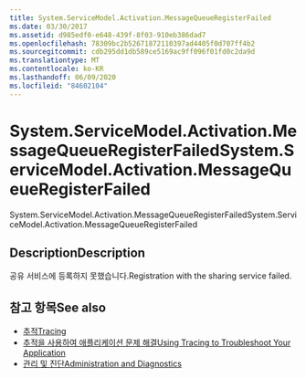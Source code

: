 ```yaml
---
title: System.ServiceModel.Activation.MessageQueueRegisterFailed
ms.date: 03/30/2017
ms.assetid: d985edf0-e648-439f-8f03-910eb386dad7
ms.openlocfilehash: 78309bc2b52671872110397ad4405f0d707ff4b2
ms.sourcegitcommit: cdb295dd1db589ce5169ac9ff096f01fd0c2da9d
ms.translationtype: MT
ms.contentlocale: ko-KR
ms.lasthandoff: 06/09/2020
ms.locfileid: "84602104"
---
```

# <a name="systemservicemodelactivationmessagequeueregisterfailed"></a><span data-ttu-id="b6907-102">System.ServiceModel.Activation.MessageQueueRegisterFailed</span><span class="sxs-lookup"><span data-stu-id="b6907-102">System.ServiceModel.Activation.MessageQueueRegisterFailed</span></span>
<span data-ttu-id="b6907-103">System.ServiceModel.Activation.MessageQueueRegisterFailed</span><span class="sxs-lookup"><span data-stu-id="b6907-103">System.ServiceModel.Activation.MessageQueueRegisterFailed</span></span>  
  
## <a name="description"></a><span data-ttu-id="b6907-104">Description</span><span class="sxs-lookup"><span data-stu-id="b6907-104">Description</span></span>  
 <span data-ttu-id="b6907-105">공유 서비스에 등록하지 못했습니다.</span><span class="sxs-lookup"><span data-stu-id="b6907-105">Registration with the sharing service failed.</span></span>  
  
## <a name="see-also"></a><span data-ttu-id="b6907-106">참고 항목</span><span class="sxs-lookup"><span data-stu-id="b6907-106">See also</span></span>

- [<span data-ttu-id="b6907-107">추적</span><span class="sxs-lookup"><span data-stu-id="b6907-107">Tracing</span></span>](index.md)
- [<span data-ttu-id="b6907-108">추적을 사용하여 애플리케이션 문제 해결</span><span class="sxs-lookup"><span data-stu-id="b6907-108">Using Tracing to Troubleshoot Your Application</span></span>](using-tracing-to-troubleshoot-your-application.md)
- [<span data-ttu-id="b6907-109">관리 및 진단</span><span class="sxs-lookup"><span data-stu-id="b6907-109">Administration and Diagnostics</span></span>](../index.md)

